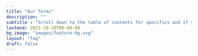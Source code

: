 ```yaml
---
title: "Our Terms"
description: ""
subtitle : "Scroll down to the table of contents for specifics and if you have any questions, [Contact Us](contact/)!"
lastmod: 2023-10-10T00:00:00
bg_image: "images/feature-bg.svg"
layout: "faq"
draft: false
---
```

<div name="termly-embed" data-id="535c12a5-7cc8-4d89-927f-6fc4e21f8f26"></div>
<script type="text/javascript">(function(d, s, id) {
  var js, tjs = d.getElementsByTagName(s)[0];
  if (d.getElementById(id)) return;
  js = d.createElement(s); js.id = id;
  js.src = "https://app.termly.io/embed-policy.min.js";
  tjs.parentNode.insertBefore(js, tjs);
}(document, 'script', 'termly-jssdk'));</script>
